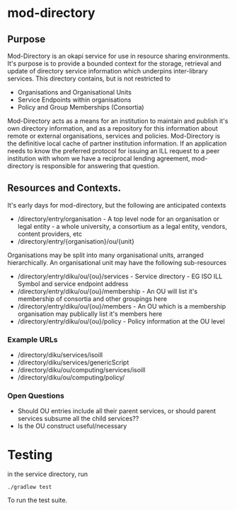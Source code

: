 # mod-directory

## Purpose

Mod-Directory is an okapi service for use in resource sharing environments. It's purpose is to provide a bounded context for the storage, retrieval and update
of directory service information which underpins inter-library services. This directory contains, but is not restricted to

* Organisations and Organisational Units
* Service Endpoints within organisations
* Policy and Group Memberships (Consortia)

Mod-Directory acts as a means for an institution to maintain and publish it's own directory information, and as a repository for this information about remote or external
organisations, services and policies. Mod-Directory is the definitive local cache of partner institution information. If an application needs to know the preferred 
protocol for issuing an ILL request to a peer institution with whom we have a reciprocal lending agreement, mod-directory is responsible for answering that question.


## Resources and Contexts.

It's early days for mod-directory, but the following are anticipated contexts

* /directory/entry/organisation - A top level node for an organisation or legal entity - a whole university, a consortium as a legal entity, vendors, content providers, etc
* /directory/entry/{organisation}/ou/{unit}

Organisations may be split into many organisational units, arranged hierarchically. An organisational unit may have the following sub-resources

* /directory/entry/diku/ou/{ou}/services - Service directory - EG ISO ILL Symbol and service endpoint address
* /directory/entry/diku/ou/{ou}/membership - An OU will list it's membership of consortia and other groupings here
* /directory/entry/diku/ou/{ou}/members - An OU which is a membership organisation may publically list it's members here
* /directory/entry/diku/ou/{ou}/policy - Policy information at the OU level

### Example URLs

* /directory/diku/services/isoill
* /directory/diku/services/genericScript
* /directory/diku/ou/computing/services/isoill
* /directory/diku/ou/computing/policy/


### Open Questions
* Should OU entries include all their parent services, or should parent services subsume all the child services??
* Is the OU construct useful/necessary





# Testing

in the service directory, run

    ./gradlew test

To run the test suite.
